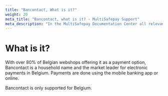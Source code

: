 ```yaml
---
title: "Bancontact, What is it?"
weight: 20
meta_title: "Bancontact, what is it? - MultiSafepay Support"
meta_description: "In the MultiSafepay Documentation Center all relevant information regarding our Plugins and API. As well as Support pages for Payment Method, Tools and General Questions. You can also find the contact details of our Support Team and Integration Team."
---
```


# What is it?
With over 80% of Belgian webshops offering it as a payment option, Bancontact is a household name and the market leader for electronic payments in Belgium. Payments are done using the mobile banking app or online. 

Bancontact is only supported for Belgium.
